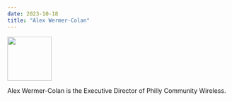```yaml
---
date: 2023-10-18
title: "Alex Wermer-Colan"
---
```


<img src="/images/AWCBW.jpg" width="100">

Alex Wermer-Colan is the Executive Director of Philly Community Wireless.

